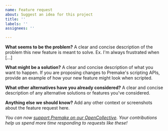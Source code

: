 ```yaml
---
name: Feature request
about: Suggest an idea for this project
title: ''
labels: ''
assignees: ''

---
```


**What seems to be the problem?**
A clear and concise description of the problem this new feature is meant to solve. Ex. I'm always frustrated when [...]

**What might be a solution?**
A clear and concise description of what you want to happen. If you are proposing changes to Premake's scripting APIs, provide an example of how your new feature might look when scripted.

**What other alternatives have you already considered?**
A clear and concise description of any alternative solutions or features you've considered.

**Anything else we should know?**
Add any other context or screenshots about the feature request here.

*You can now [support Premake on our OpenCollective](https://opencollective.com/premake). Your contributions help us spend more time responding to requests like these!*
